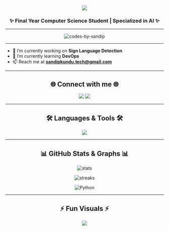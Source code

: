<h1 align="center">
  <img src="https://readme-typing-svg.herokuapp.com?size=30&duration=3000&color=00F700&center=true&vCenter=true&width=500&lines=Hi+👋,+I'm+Sandip+Kundu;AI+%7C+Final+Year+CS+Student;Passionate+about+ML+%26+DevOps" />
</h1>

<h3 align="center">✨ Final Year Computer Science Student | Specialized in AI ✨</h3>

---

<p align="center">
  <img src="https://komarev.com/ghpvc/?username=codes-by-sandip&label=Profile%20views&color=0e75b6&style=flat" alt="codes-by-sandip" />
</p>

---

- 🔭 I’m currently working on **Sign Language Detection**  
- 🌱 I’m currently learning **DevOps**  
- 📫 Reach me at **sandipkundu.tech@gmail.com**

---

<h2 align="center">🌐 Connect with me 🌐</h2>
<p align="center">
<a href="https://www.linkedin.com/in/sandip-kundu-873b28383" target="blank"><img src="https://img.shields.io/badge/LinkedIn-0A66C2?style=for-the-badge&logo=linkedin&logoColor=white"/></a>
<a href="https://www.facebook.com/share/17XHnxZENY/" target="blank"><img src="https://img.shields.io/badge/Facebook-1877F2?style=for-the-badge&logo=facebook&logoColor=white"/></a>
</p>

---

<h2 align="center">🛠️ Languages & Tools 🛠️</h2>
<p align="center">
<img src="https://skillicons.dev/icons?i=python,c,git,linux,mysql,opencv,pandas,sklearn,seaborn&perline=6" />
</p>

---

<h2 align="center">📊 GitHub Stats & Graphs 📊</h2>

<p align="center">
  <img src="https://github-readme-stats.vercel.app/api?username=codes-by-sandip&show_icons=true&theme=radical" alt="stats" />
</p>

<p align="center">
  <img src="https://github-readme-streak-stats.herokuapp.com/?user=codes-by-sandip&theme=highcontrast" alt="streaks" />
</p>

<p align="center">
  <img src="https://github-readme-stats.vercel.app/api/top-langs/?username=codes-by-sandip&layout=compact&theme=tokyonight" alt="Python" />
</p>

---

<h2 align="center">⚡ Fun Visuals ⚡</h2>

<p align="center">
  <img src="https://capsule-render.vercel.app/api?type=waving&color=gradient&height=120&section=footer"/>
</p>
